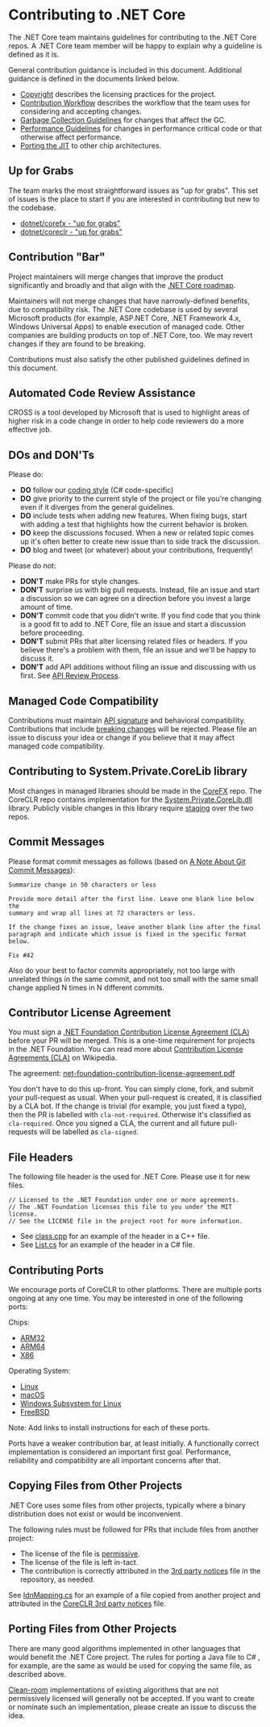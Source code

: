Contributing to .NET Core
=========================

The .NET Core team maintains guidelines for contributing to the .NET Core repos. A .NET Core team member will be happy to explain why a guideline is defined as it is.

General contribution guidance is included in this document. Additional guidance is defined in the documents linked below.

- [Copyright](copyright.md) describes the licensing practices for the project.
- [Contribution Workflow](contributing-workflow.md) describes the workflow that the team uses for considering and accepting changes.
- [Garbage Collection Guidelines](garbage-collector-guidelines.md) for changes that affect the GC.
- [Performance Guidelines](performance-guidelines.md) for changes in performance critical code or that otherwise affect performance.
- [Porting the JIT](https://github.com/dotnet/coreclr/pull/2214#issuecomment-161850464) to other chip architectures.

Up for Grabs
------------

The team marks the most straightforward issues as "up for grabs". This set of issues is the place to start if you are interested in contributing but new to the codebase.

- [dotnet/corefx - "up for grabs"](https://github.com/dotnet/corefx/labels/up-for-grabs)
- [dotnet/coreclr - "up for grabs"](https://github.com/dotnet/coreclr/labels/up-for-grabs)

Contribution "Bar"
------------------

Project maintainers will merge changes that improve the product significantly and broadly and that align with the [.NET Core roadmap](https://github.com/dotnet/core/blob/master/roadmap.md).

Maintainers will not merge changes that have narrowly-defined benefits, due to compatibility risk. The .NET Core codebase is used by several Microsoft products (for example, ASP.NET Core, .NET Framework 4.x, Windows Universal Apps) to enable execution of managed code. Other companies are building products on top of .NET Core, too. We may revert changes if they are found to be breaking.

Contributions must also satisfy the other published guidelines defined in this document.

Automated Code Review Assistance
------------------

CROSS is a tool developed by Microsoft that is used to highlight areas of higher risk in a code change in order to help code reviewers do a more effective job.

DOs and DON'Ts
--------------

Please do:

* **DO** follow our [coding style](https://github.com/dotnet/corefx/blob/master/Documentation/coding-guidelines/coding-style.md) (C# code-specific)
* **DO** give priority to the current style of the project or file you're changing even if it diverges from the general guidelines.
* **DO** include tests when adding new features. When fixing bugs, start with
  adding a test that highlights how the current behavior is broken.
* **DO** keep the discussions focused. When a new or related topic comes up
  it's often better to create new issue than to side track the discussion.
* **DO** blog and tweet (or whatever) about your contributions, frequently!

Please do not:

* **DON'T** make PRs for style changes.
* **DON'T** surprise us with big pull requests. Instead, file an issue and start
  a discussion so we can agree on a direction before you invest a large amount
  of time.
* **DON'T** commit code that you didn't write. If you find code that you think is a good fit to add to .NET Core, file an issue and start a discussion before proceeding.
* **DON'T** submit PRs that alter licensing related files or headers. If you believe there's a problem with them, file an issue and we'll be happy to discuss it.
* **DON'T** add API additions without filing an issue and discussing with us first. See [API Review Process](https://github.com/dotnet/corefx/blob/master/Documentation/project-docs/api-review-process.md).

Managed Code Compatibility
--------------------------

Contributions must maintain [API signature](https://github.com/dotnet/corefx/blob/master/Documentation/coding-guidelines/breaking-changes.md#bucket-1-public-contract) and behavioral compatibility. Contributions that include [breaking changes](https://github.com/dotnet/corefx/blob/master/Documentation/coding-guidelines/breaking-changes.md) will be rejected. Please file an issue to discuss your idea or change if you believe that it may affect managed code compatibility.

Contributing to System.Private.CoreLib library
----------------------------------------------

Most changes in managed libraries should be made in the [CoreFX](https://github.com/dotnet/corefx) repo. The CoreCLR repo contains implementation for the [System.Private.CoreLib.dll](https://github.com/dotnet/coreclr/tree/master/src/System.Private.CoreLib) library. Publicly visible changes in this library require [staging](changing-corelib.md) over the two repos.

Commit Messages
---------------

Please format commit messages as follows (based on [A Note About Git Commit Messages](http://tbaggery.com/2008/04/19/a-note-about-git-commit-messages.html)):

```
Summarize change in 50 characters or less

Provide more detail after the first line. Leave one blank line below the
summary and wrap all lines at 72 characters or less.

If the change fixes an issue, leave another blank line after the final
paragraph and indicate which issue is fixed in the specific format
below.

Fix #42
```

Also do your best to factor commits appropriately, not too large with unrelated things in the same commit, and not too small with the same small change applied N times in N different commits.

Contributor License Agreement
-----------------------------

You must sign a [.NET Foundation Contribution License Agreement (CLA)](https://cla.dotnetfoundation.org) before your PR will be merged. This is a one-time requirement for projects in the .NET Foundation. You can read more about [Contribution License Agreements (CLA)](http://en.wikipedia.org/wiki/Contributor_License_Agreement) on Wikipedia.

The agreement: [net-foundation-contribution-license-agreement.pdf](https://github.com/dotnet/home/blob/master/guidance/net-foundation-contribution-license-agreement.pdf)

You don't have to do this up-front. You can simply clone, fork, and submit your pull-request as usual. When your pull-request is created, it is classified by a CLA bot. If the change is trivial (for example, you just fixed a typo), then the PR is labelled with `cla-not-required`. Otherwise it's classified as `cla-required`. Once you signed a CLA, the current and all future pull-requests will be labelled as `cla-signed`.

File Headers
------------

The following file header is the used for .NET Core. Please use it for new files.

```
// Licensed to the .NET Foundation under one or more agreements.
// The .NET Foundation licenses this file to you under the MIT license.
// See the LICENSE file in the project root for more information.
```

- See [class.cpp](../../src/vm/class.cpp) for an example of the header in a C++ file.
- See [List.cs](../../src/System.Private.CoreLib/shared/System/Collections/Generic/List.cs) for an example of the header in a C# file.

Contributing Ports
------------------

We encourage ports of CoreCLR to other platforms. There are multiple ports ongoing at any one time. You may be interested in one of the following ports:

Chips:

- [ARM32](https://github.com/dotnet/coreclr/labels/arch-arm32)
- [ARM64](https://github.com/dotnet/coreclr/labels/arch-arm64)
- [X86](https://github.com/dotnet/coreclr/labels/arch-x86)

Operating System:

- [Linux](https://github.com/dotnet/coreclr/labels/os-linux)
- [macOS](https://github.com/dotnet/coreclr/labels/os-mac-os-x)
- [Windows Subsystem for Linux](https://github.com/dotnet/coreclr/labels/os-windows-wsl)
- [FreeBSD](https://github.com/dotnet/coreclr/labels/os-freebsd)

Note: Add links to install instructions for each of these ports.

Ports have a weaker contribution bar, at least initially. A functionally correct implementation is considered an important first goal. Performance, reliability and compatibility are all important concerns after that.

Copying Files from Other Projects
---------------------------------

.NET Core uses some files from other projects, typically where a binary distribution does not exist or would be inconvenient.

The following rules must be followed for PRs that include files from another project:

- The license of the file is [permissive](https://en.wikipedia.org/wiki/Permissive_free_software_licence).
- The license of the file is left in-tact.
- The contribution is correctly attributed in the [3rd party notices](../../THIRD-PARTY-NOTICES.TXT) file in the repository, as needed.

See [IdnMapping.cs](../../src/System.Private.CoreLib/shared/System/Globalization/IdnMapping.cs) for an example of a file copied from another project and attributed in the [CoreCLR 3rd party notices](../../THIRD-PARTY-NOTICES.TXT) file.

Porting Files from Other Projects
---------------------------------

There are many good algorithms implemented in other languages that would benefit the .NET Core project. The rules for porting a Java file to C# , for example, are the same as would be used for copying the same file, as described above.

[Clean-room](https://en.wikipedia.org/wiki/Clean_room_design) implementations of existing algorithms that are not permissively licensed will generally not be accepted. If you want to create or nominate such an implementation, please create an issue to discuss the idea.
